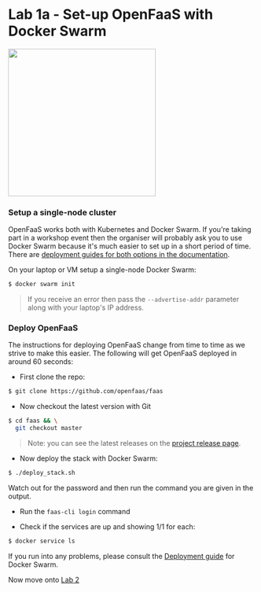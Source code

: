 # Lab 1a - Set-up OpenFaaS with Docker Swarm

<img src="https://www.ibm.com/blogs/bluemix/wp-content/uploads/2018/10/swarm1-300x300.png" width="300px"></img>

### Setup a single-node cluster

OpenFaaS works both with Kubernetes and Docker Swarm. If you're taking part in a workshop event then the organiser will probably ask you to use Docker Swarm because it's much easier to set up in a short period of time. There are [deployment guides for both options in the documentation](https://docs.openfaas.com/deployment/).

On your laptop or VM setup a single-node Docker Swarm:

```sh
$ docker swarm init
```

> If you receive an error then pass the `--advertise-addr` parameter along with your laptop's IP address.

### Deploy OpenFaaS

The instructions for deploying OpenFaaS change from time to time as we strive to make this easier. The following will get OpenFaaS deployed in around 60 seconds:

* First clone the repo:

```sh
$ git clone https://github.com/openfaas/faas
```

* Now checkout the latest version with Git

```sh
$ cd faas && \
  git checkout master
```

> Note: you can see the latest releases on the [project release page](https://github.com/openfaas/faas/releases).

* Now deploy the stack with Docker Swarm:

```sh
$ ./deploy_stack.sh
```

Watch out for the password and then run the command you are given in the output.

* Run the `faas-cli login` command

* Check if the services are up and showing 1/1 for each:

```sh
$ docker service ls
```

If you run into any problems, please consult the [Deployment guide](https://docs.openfaas.com/deployment/docker-swarm/) for Docker Swarm.

Now move onto [Lab 2](./lab2.md)
